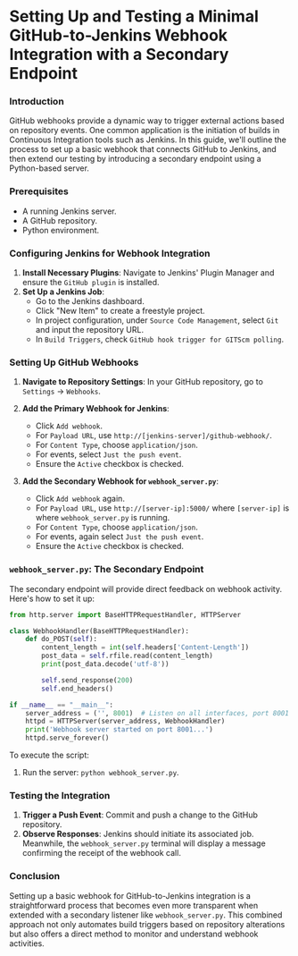---
---

# Setting Up and Testing a Minimal GitHub-to-Jenkins Webhook Integration with a Secondary Endpoint

### Introduction

GitHub webhooks provide a dynamic way to trigger external actions based on repository events. One common application is the initiation of builds in Continuous Integration tools such as Jenkins. In this guide, we'll outline the process to set up a basic webhook that connects GitHub to Jenkins, and then extend our testing by introducing a secondary endpoint using a Python-based server.

### Prerequisites

- A running Jenkins server.
- A GitHub repository.
- Python environment.

### Configuring Jenkins for Webhook Integration

1. **Install Necessary Plugins**: Navigate to Jenkins' Plugin Manager and ensure the `GitHub plugin` is installed.
2. **Set Up a Jenkins Job**:
   - Go to the Jenkins dashboard.
   - Click "New Item" to create a freestyle project.
   - In project configuration, under `Source Code Management`, select `Git` and input the repository URL.
   - In `Build Triggers`, check `GitHub hook trigger for GITScm polling`.

### Setting Up GitHub Webhooks

1. **Navigate to Repository Settings**: In your GitHub repository, go to `Settings` -> `Webhooks`.
2. **Add the Primary Webhook for Jenkins**:

   - Click `Add webhook`.
   - For `Payload URL`, use `http://[jenkins-server]/github-webhook/`.
   - For `Content Type`, choose `application/json`.
   - For events, select `Just the push event`.
   - Ensure the `Active` checkbox is checked.

3. **Add the Secondary Webhook for `webhook_server.py`**:
   - Click `Add webhook` again.
   - For `Payload URL`, use `http://[server-ip]:5000/` where `[server-ip]` is where `webhook_server.py` is running.
   - For `Content Type`, choose `application/json`.
   - For events, again select `Just the push event`.
   - Ensure the `Active` checkbox is checked.

### `webhook_server.py`: The Secondary Endpoint

The secondary endpoint will provide direct feedback on webhook activity. Here's how to set it up:

```python
from http.server import BaseHTTPRequestHandler, HTTPServer

class WebhookHandler(BaseHTTPRequestHandler):
    def do_POST(self):
        content_length = int(self.headers['Content-Length'])
        post_data = self.rfile.read(content_length)
        print(post_data.decode('utf-8'))

        self.send_response(200)
        self.end_headers()

if __name__ == "__main__":
    server_address = ('', 8001)  # Listen on all interfaces, port 8001
    httpd = HTTPServer(server_address, WebhookHandler)
    print('Webhook server started on port 8001...')
    httpd.serve_forever()
```

To execute the script:

1. Run the server: `python webhook_server.py`.

### Testing the Integration

1. **Trigger a Push Event**: Commit and push a change to the GitHub repository.
2. **Observe Responses**: Jenkins should initiate its associated job. Meanwhile, the `webhook_server.py` terminal will display a message confirming the receipt of the webhook call.

### Conclusion

Setting up a basic webhook for GitHub-to-Jenkins integration is a straightforward process that becomes even more transparent when extended with a secondary listener like `webhook_server.py`. This combined approach not only automates build triggers based on repository alterations but also offers a direct method to monitor and understand webhook activities.
